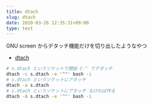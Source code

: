```yaml
---
title: dtach
slug: dtach
date: 2020-03-26 12:35:31+09:00
type: text
---
```


GNU screen からデタッチ機能だけを切り出したようなやつ

- [dtach](https://wiki.archlinux.org/index.php/Dtach)


```sh
# s.dtach というソケットで開始 C-^ でデタッチ
dtach -c s.dtach -e '^^' bash -i
# s.dtach というソケットにアタッチ
dtach -a s.dtach
# s.dtach というソケットにアタッチ なければ作る
dtach -A s.dtach -e '^^' bash -i
```
